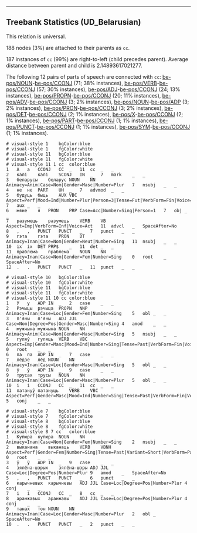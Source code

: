 

--------------------------------------------------------------------------------

## Treebank Statistics (UD_Belarusian)

This relation is universal.

188 nodes (3%) are attached to their parents as `cc`.

187 instances of `cc` (99%) are right-to-left (child precedes parent).
Average distance between parent and child is 2.14893617021277.

The following 12 pairs of parts of speech are connected with `cc`: [be-pos/NOUN]()-[be-pos/CCONJ]() (71; 38% instances), [be-pos/VERB]()-[be-pos/CCONJ]() (57; 30% instances), [be-pos/ADJ]()-[be-pos/CCONJ]() (24; 13% instances), [be-pos/PROPN]()-[be-pos/CCONJ]() (20; 11% instances), [be-pos/ADV]()-[be-pos/CCONJ]() (3; 2% instances), [be-pos/NOUN]()-[be-pos/ADP]() (3; 2% instances), [be-pos/PRON]()-[be-pos/CCONJ]() (3; 2% instances), [be-pos/DET]()-[be-pos/CCONJ]() (2; 1% instances), [be-pos/X]()-[be-pos/CCONJ]() (2; 1% instances), [be-pos/PART]()-[be-pos/CCONJ]() (1; 1% instances), [be-pos/PUNCT]()-[be-pos/CCONJ]() (1; 1% instances), [be-pos/SYM]()-[be-pos/CCONJ]() (1; 1% instances).


~~~ conllu
# visual-style 1	bgColor:blue
# visual-style 1	fgColor:white
# visual-style 11	bgColor:blue
# visual-style 11	fgColor:white
# visual-style 11 1 cc	color:blue
1	А	а	CCONJ	CC	_	11	cc	_	_
2	калі	калі	SCONJ	IN	_	7	mark	_	_
3	беларусы	беларус	NOUN	NN	Animacy=Anim|Case=Nom|Gender=Masc|Number=Plur	7	nsubj	_	_
4	не	не	PART	UH	_	7	advmod	_	_
5	будуць	быць	AUX	VBC	Aspect=Perf|Mood=Ind|Number=Plur|Person=3|Tense=Fut|VerbForm=Fin|Voice=Act	7	aux	_	_
6	мяне	я	PRON	PRP	Case=Acc|Number=Sing|Person=1	7	obj	_	_
7	разумець	разумець	VERB	VB	Aspect=Imp|VerbForm=Inf|Voice=Act	11	advcl	_	SpaceAfter=No
8	,	,	PUNCT	PUNCT	_	7	punct	_	_
9	гэта	гэта	PRON	DT	Animacy=Inan|Case=Nom|Gender=Neut|Number=Sing	11	nsubj	_	_
10	іх	іх	DET	PRP$	_	11	det	_	_
11	праблема	праблема	NOUN	NN	Animacy=Inan|Case=Nom|Gender=Fem|Number=Sing	0	root	_	SpaceAfter=No
12	.	.	PUNCT	PUNCT	_	11	punct	_	_

~~~


~~~ conllu
# visual-style 10	bgColor:blue
# visual-style 10	fgColor:white
# visual-style 11	bgColor:blue
# visual-style 11	fgColor:white
# visual-style 11 10 cc	color:blue
1	У	у	ADP	IN	_	2	case	_	_
2	Рэчыцы	рэчыца	PROPN	NNP	Animacy=Inan|Case=Loc|Gender=Fem|Number=Sing	5	obl	_	_
3	п'яны	п'яны	ADJ	JJL	Case=Nom|Degree=Pos|Gender=Masc|Number=Sing	4	amod	_	_
4	мужчына	мужчына	NOUN	NN	Animacy=Anim|Case=Nom|Gender=Masc|Number=Sing	5	nsubj	_	_
5	гуляў	гуляць	VERB	VBC	Aspect=Imp|Gender=Masc|Mood=Ind|Number=Sing|Tense=Past|VerbForm=Fin|Voice=Act	0	root	_	_
6	па	па	ADP	IN	_	7	case	_	_
7	лёдзе	лёд	NOUN	NN	Animacy=Inan|Case=Loc|Gender=Masc|Number=Sing	5	obl	_	_
8	ў	ў	ADP	IN	_	9	case	_	_
9	трусах	трусы	NOUN	NN	Animacy=Inan|Case=Loc|Gender=Masc|Number=Plur	5	obl	_	_
10	і	і	CCONJ	CC	_	11	cc	_	_
11	патануў	патануць	VERB	VBC	Aspect=Perf|Gender=Masc|Mood=Ind|Number=Sing|Tense=Past|VerbForm=Fin|Voice=Act	5	conj	_	_

~~~


~~~ conllu
# visual-style 7	bgColor:blue
# visual-style 7	fgColor:white
# visual-style 8	bgColor:blue
# visual-style 8	fgColor:white
# visual-style 8 7 cc	color:blue
1	Купюра	купюра	NOUN	NN	Animacy=Inan|Case=Nom|Gender=Fem|Number=Sing	2	nsubj	_	_
2	выканана	выканаць	VERB	VBNH	Aspect=Perf|Gender=Fem|Number=Sing|Tense=Past|Variant=Short|VerbForm=Part|Voice=Pass	0	root	_	_
3	ў	ў	ADP	IN	_	9	case	_	_
4	зялёна-шэрых	зялёна-шэры	ADJ	JJL	Case=Loc|Degree=Pos|Number=Plur	9	amod	_	SpaceAfter=No
5	,	,	PUNCT	PUNCT	_	6	punct	_	_
6	карычневых	карычневы	ADJ	JJL	Case=Loc|Degree=Pos|Number=Plur	4	conj	_	_
7	і	і	CCONJ	CC	_	8	cc	_	_
8	аранжавых	аранжавы	ADJ	JJL	Case=Loc|Degree=Pos|Number=Plur	4	conj	_	_
9	танах	тон	NOUN	NN	Animacy=Inan|Case=Loc|Gender=Masc|Number=Plur	2	obl	_	SpaceAfter=No
10	.	.	PUNCT	PUNCT	_	2	punct	_	_

~~~


